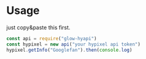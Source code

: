 # Usage
just copy&paste this first.
```js
const api = require("glow-hyapi")
const hypixel = new api("your hypixel api token")
hypixel.getInfo("Googlefan").then(console.log)
```